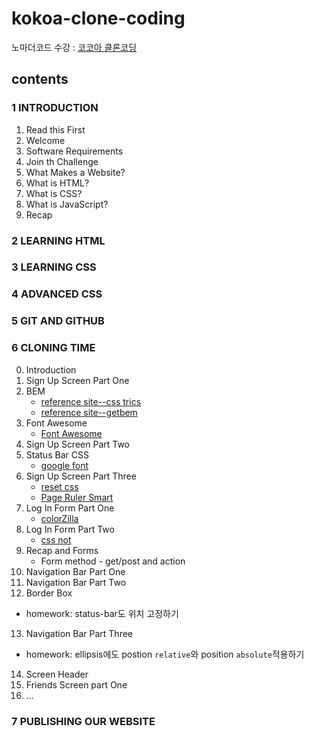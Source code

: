 # kokoa-clone-coding

노마더코드 수강 : [코코아 클론코딩](https://nomadcoders.co/kokoa-clone)

## contents

### 1 INTRODUCTION

1. Read this First
2. Welcome
3. Software Requirements
4. Join th Challenge
5. What Makes a Website?
6. What is HTML?
7. What is CSS?
8. What is JavaScript?
9. Recap

### 2 LEARNING HTML

### 3 LEARNING CSS

### 4 ADVANCED CSS

### 5 GIT AND GITHUB

### 6 CLONING TIME

0. Introduction
1. Sign Up Screen Part One
2. BEM
   * [reference site--css trics](https://css-tricks.com/bem-101/)
   * [reference site--getbem](https://getbem.com/introduction/)
3. Font Awesome
   * [Font Awesome](https://fontawesome.com/)
4. Sign Up Screen Part Two
5. Status Bar CSS
   * [google font](https://fonts.google.com/)
6. Sign Up Screen Part Three
   * [reset css](https://meyerweb.com/eric/tools/css/reset/)
   * [Page Ruler Smart](https://chrome.google.com/webstore/detail/page-ruler-smart/dfhpegnjdcbokjipkckekjeicjpicdcc)
7. Log In Form Part One
   * [colorZilla](https://chrome.google.com/webstore/detail/colorzilla/bhlhnicpbhignbdhedgjhgdocnmhomnp)
8. Log In Form Part Two
   * [css not](https://developer.mozilla.org/ko/docs/Web/CSS/:not)
9. Recap and Forms
   * Form method - get/post and action
10. Navigation Bar Part One
11. Navigation Bar Part Two
12. Border Box
   * homework: status-bar도 위치 고정하기
13. Navigation Bar Part Three
   * homework: ellipsis에도 postion `relative`와 position `absolute`적용하기
14. Screen Header
15. Friends Screen part One
16. ...

### 7 PUBLISHING OUR WEBSITE
